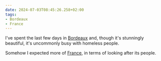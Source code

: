 ```yaml
---
date: 2024-07-03T08:45:26.258+02:00
tags:
- Bordeaux
- France
---
```


I've spent the last few days in [Bordeaux](/tags/bordeaux) and, though it's stunningly beautiful, it's uncommonly busy with homeless people.

Somehow I expected more of [France](/tags/france), in terms of looking after its people.
